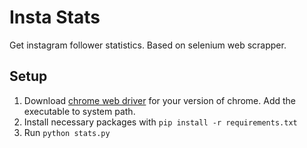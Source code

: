 # Insta Stats
Get instagram follower statistics. Based on selenium web scrapper.

## Setup
1. Download [chrome web driver](https://chromedriver.chromium.org/downloads) for your version of chrome. Add the executable to system path.
2. Install necessary packages with `pip install -r requirements.txt`
3. Run `python stats.py`
